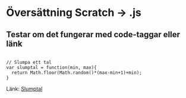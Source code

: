 # Översättning Scratch -> .js #

## Testar om det fungerar med code-taggar eller länk ##
<code>
// Slumpa ett tal  
var slumptal = function(min, max){  
  return Math.floor(Math.random()*(max-min+1)+min);  
}  
</code>  

Länk: [Slumptal](https://jsfiddle.net/oghvkbt1/)

